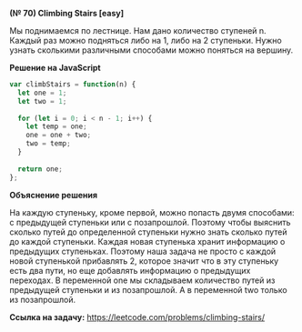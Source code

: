 **(№ 70) Climbing Stairs [easy]**

Мы поднимаемся по лестнице. Нам дано количество ступеней n. Каждый раз можно подняться либо на 1, либо на 2 ступеньки. Нужно узнать сколькими различными способами можно поняться на вершину.

**Решение на JavaScript**

```javascript
var climbStairs = function(n) {
  let one = 1;
  let two = 1;
    
  for (let i = 0; i < n - 1; i++) {
    let temp = one;
    one = one + two;
    two = temp;
  }
    
  return one;
};
```

**Объяснение решения**

На каждую ступеньку, кроме первой, можно попасть двумя способами: с предыдущей ступеньки или с позапрошлой. Поэтому чтобы выяснить сколько путей до определенной ступеньки нужно знать сколько путей до каждой ступеньки. Каждая новая ступенька хранит информацию о предыдущих ступеньках. Поэтому наша задача не просто с каждой новой ступенькой прибавлять 2, которое значит что в эту ступеньку есть два пути, но еще добавлять информацию о предыдущих переходах. В переменной one мы складываем количество путей из предыдущей ступеньки и из позапрошлой. А в переменной two только из позапрошлой.

**Ссылка на задачу:** https://leetcode.com/problems/climbing-stairs/